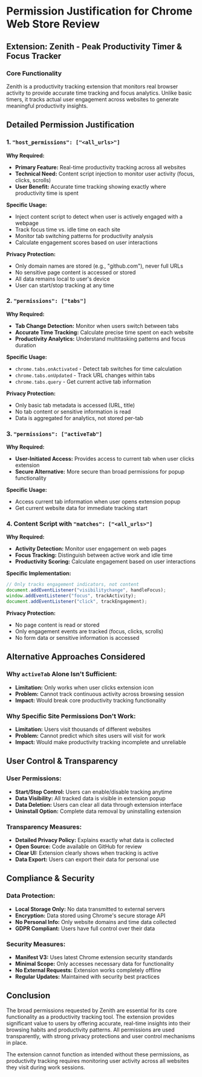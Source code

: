 # Permission Justification for Chrome Web Store Review

## Extension: Zenith - Peak Productivity Timer & Focus Tracker

### Core Functionality

Zenith is a productivity tracking extension that monitors real browser activity to provide accurate time tracking and focus analytics. Unlike basic timers, it tracks actual user engagement across websites to generate meaningful productivity insights.

## Detailed Permission Justification

### 1. `"host_permissions": ["<all_urls>"]`

**Why Required:**

- **Primary Feature:** Real-time productivity tracking across all websites
- **Technical Need:** Content script injection to monitor user activity (focus, clicks, scrolls)
- **User Benefit:** Accurate time tracking showing exactly where productivity time is spent

**Specific Usage:**

- Inject content script to detect when user is actively engaged with a webpage
- Track focus time vs. idle time on each site
- Monitor tab switching patterns for productivity analysis
- Calculate engagement scores based on user interactions

**Privacy Protection:**

- Only domain names are stored (e.g., "github.com"), never full URLs
- No sensitive page content is accessed or stored
- All data remains local to user's device
- User can start/stop tracking at any time

### 2. `"permissions": ["tabs"]`

**Why Required:**

- **Tab Change Detection:** Monitor when users switch between tabs
- **Accurate Time Tracking:** Calculate precise time spent on each website
- **Productivity Analytics:** Understand multitasking patterns and focus duration

**Specific Usage:**

- `chrome.tabs.onActivated` - Detect tab switches for time calculation
- `chrome.tabs.onUpdated` - Track URL changes within tabs
- `chrome.tabs.query` - Get current active tab information

**Privacy Protection:**

- Only basic tab metadata is accessed (URL, title)
- No tab content or sensitive information is read
- Data is aggregated for analytics, not stored per-tab

### 3. `"permissions": ["activeTab"]`

**Why Required:**

- **User-Initiated Access:** Provides access to current tab when user clicks extension
- **Secure Alternative:** More secure than broad permissions for popup functionality

**Specific Usage:**

- Access current tab information when user opens extension popup
- Get current website data for immediate tracking start

### 4. Content Script with `"matches": ["<all_urls>"]`

**Why Required:**

- **Activity Detection:** Monitor user engagement on web pages
- **Focus Tracking:** Distinguish between active work and idle time
- **Productivity Scoring:** Calculate engagement based on user interactions

**Specific Implementation:**

```javascript
// Only tracks engagement indicators, not content
document.addEventListener("visibilitychange", handleFocus);
window.addEventListener("focus", trackActivity);
document.addEventListener("click", trackEngagement);
```

**Privacy Protection:**

- No page content is read or stored
- Only engagement events are tracked (focus, clicks, scrolls)
- No form data or sensitive information is accessed

## Alternative Approaches Considered

### Why `activeTab` Alone Isn't Sufficient:

- **Limitation:** Only works when user clicks extension icon
- **Problem:** Cannot track continuous activity across browsing session
- **Impact:** Would break core productivity tracking functionality

### Why Specific Site Permissions Don't Work:

- **Limitation:** Users visit thousands of different websites
- **Problem:** Cannot predict which sites users will visit for work
- **Impact:** Would make productivity tracking incomplete and unreliable

## User Control & Transparency

### User Permissions:

- **Start/Stop Control:** Users can enable/disable tracking anytime
- **Data Visibility:** All tracked data is visible in extension popup
- **Data Deletion:** Users can clear all data through extension interface
- **Uninstall Option:** Complete data removal by uninstalling extension

### Transparency Measures:

- **Detailed Privacy Policy:** Explains exactly what data is collected
- **Open Source:** Code available on GitHub for review
- **Clear UI:** Extension clearly shows when tracking is active
- **Data Export:** Users can export their data for personal use

## Compliance & Security

### Data Protection:

- **Local Storage Only:** No data transmitted to external servers
- **Encryption:** Data stored using Chrome's secure storage API
- **No Personal Info:** Only website domains and time data collected
- **GDPR Compliant:** Users have full control over their data

### Security Measures:

- **Manifest V3:** Uses latest Chrome extension security standards
- **Minimal Scope:** Only accesses necessary data for functionality
- **No External Requests:** Extension works completely offline
- **Regular Updates:** Maintained with security best practices

## Conclusion

The broad permissions requested by Zenith are essential for its core functionality as a productivity tracking tool. The extension provides significant value to users by offering accurate, real-time insights into their browsing habits and productivity patterns. All permissions are used transparently, with strong privacy protections and user control mechanisms in place.

The extension cannot function as intended without these permissions, as productivity tracking requires monitoring user activity across all websites they visit during work sessions.
